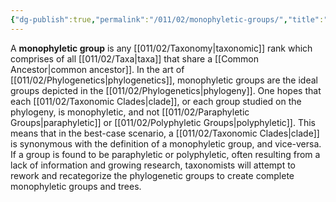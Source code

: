 ```yaml
---
{"dg-publish":true,"permalink":"/011/02/monophyletic-groups/","title":"Monophyletic Groups","tags":["BIOL422"],"noteIcon":"1","created":"2024-09-26T13:45:04.106-07:00","updated":"2024-10-03T22:32:26.100-07:00"}
---
```


A **monophyletic group** is any [[011/02/Taxonomy\|taxonomic]] rank which comprises of all [[011/02/Taxa\|taxa]] that share a [[Common Ancestor\|common ancestor]]. In the art of [[011/02/Phylogenetics\|phylogenetics]], monophyletic groups are the ideal groups depicted in the [[011/02/Phylogenetics\|phylogeny]]. One hopes that each [[011/02/Taxonomic Clades\|clade]], or each group studied on the phylogeny, is monophyletic, and not [[011/02/Paraphyletic Groups\|paraphyletic]] or [[011/02/Polyphyletic Groups\|polyphyletic]]. This means that in the best-case scenario, a [[011/02/Taxonomic Clades\|clade]] is synonymous with the definition of a monophyletic group, and vice-versa. If a group is found to be paraphyletic or polyphyletic, often resulting from a lack of information and growing research, taxonomists will attempt to rework and recategorize the phylogenetic groups to create complete monophyletic groups and trees.